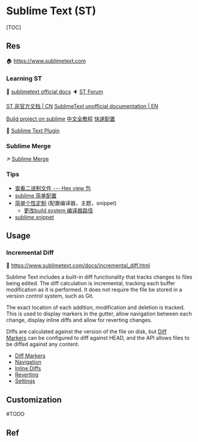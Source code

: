 # Sublime Text (ST)

[TOC]



## Res
🏠 https://www.sublimetext.com


### Learning ST
📂 [sublimetext official docs](https://www.sublimetext.com/docs/)
🔈 [ST Forum](https://forum.sublimetext.com)

[ST 非官方文档 | CN](https://sublime-text.readthedocs.io/en/latest/basic_concepts.html) 
[SublimeText unofficial documentation | EN](https://sublime-text-unofficial-documentation.readthedocs.io/en/latest/index.html)

[Build project on sublime](https://www.cnblogs.com/lieberdq/p/13457697.html)
[中文全教程](https://www.w3cschool.cn/sublimetext/)
[快速配置](https://blog.guowenfh.com/2015/12/26/SublimeText/)

🌟 [Sublime Text Plugin](https://github.com/jaywcjlove/awesome-mac/blob/master/editor-plugin.md#sublime-text-plugin)


### Sublime Merge
↗ [Sublime Merge](../../../../../Software%20Engineering/CASE%20Tools/Integrated%20CASE%20Tools/🐙%20VCM%20(Version%20Control%20Management)/Git/💅🏻%20Git%20Based%20Software/Sublime%20Merge.md)


### Tips
- [查看二进制文件 ---  Hex view 包](https://blog.coderap.com/article/183)
- [sublime 简单配置](https://segmentfault.com/a/1190000004274054)
- [简单个性定制](https://segmentfault.com/a/1190000013426306) (配置编译器，主题，snippet)
	- [更改build system 编译器路径](https://blog.csdn.net/orDream/article/details/99618643)
- [sublime snippet](https://www.freecodecamp.org/news/a-guide-to-preserving-your-wrists-with-sublime-text-snippets-7541662a53f2/)



## Usage
### Incremental Diff
📂 https://www.sublimetext.com/docs/incremental_diff.html

Sublime Text includes a built-in diff functionality that tracks changes to files being edited. The diff calculation is incremental, tracking each buffer modification as it is performed. It does not require the file be stored in a version control system, such as Git.

The exact location of each addition, modification and deletion is tracked. This is used to display markers in the gutter, allow navigation between each change, display inline diffs and allow for reverting changes.

Diffs are calculated against the version of the file on disk, but [Diff Markers](https://www.sublimetext.com/docs/git_integration.html#diff-markers) can be configured to diff against HEAD, and the API allows files to be diffed against any content.

- [Diff Markers](https://www.sublimetext.com/docs/incremental_diff.html#diff-markers)  
- [Navigation](https://www.sublimetext.com/docs/incremental_diff.html#navigation)  
- [Inline Diffs](https://www.sublimetext.com/docs/incremental_diff.html#inline-diffs)  
- [Reverting](https://www.sublimetext.com/docs/incremental_diff.html#reverting)  
- [Settings](https://www.sublimetext.com/docs/incremental_diff.html#settings)



## Customization
#TODO 



## Ref
[Sublime Text 3 折腾笔记(C/C++)(2018)]: https://segmentfault.com/a/1190000013426306

[Sublime Text: python 程序员不完全指南 (2014)]: https://cizixs.com/2014/12/20/sublime-tutorial-for-pythoner/

[Sublime常用插件总结]: https://github.com/poetries/mywiki/blob/master/bookmark/Sublime常用插件总结.md
